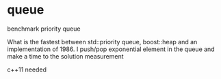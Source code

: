 # queue
benchmark priority queue

What is the fastest between std::priority queue, boost::heap and an implementation of 1986.
I push/pop exponential element in the queue and make a time to the solution measurement

c++11 needed
